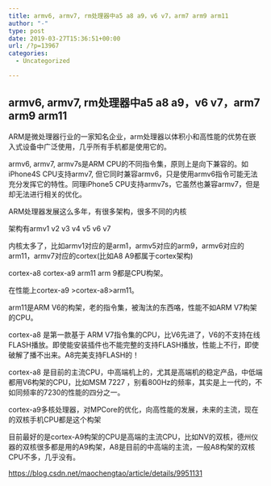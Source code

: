 ```yaml
---
title: armv6, armv7, rm处理器中a5 a8 a9，v6 v7，arm7 arm9 arm11
author: "-"
type: post
date: 2019-03-27T15:36:51+00:00
url: /?p=13967
categories:
  - Uncategorized

---
```

## armv6, armv7, rm处理器中a5 a8 a9，v6 v7，arm7 arm9 arm11
ARM是微处理器行业的一家知名企业，arm处理器以体积小和高性能的优势在嵌入式设备中广泛使用，几乎所有手机都是使用它的。

armv6, armv7, armv7s是ARM CPU的不同指令集，原则上是向下兼容的。如iPhone4S CPU支持armv7, 但它同时兼容armv6，只是使用armv6指令可能无法充分发挥它的特性。同理iPhone5 CPU支持armv7s，它虽然也兼容armv7，但是却无法进行相关的优化。

ARM处理器发展这么多年，有很多架构，很多不同的内核
  
架构有armv1 v2 v3 v4 v5 v6 v7
  
内核太多了，比如armv1对应的是arm1，armv5对应的arm9，armv6对应的arm11，armv7对应的cortex(比如A8 A9都属于cortex架构)
  
cortex-a8 cortex-a9 arm11 arm 9都是CPU构架。
  
在性能上cortex-a9 >cortex-a8>arm11。

arm11是ARM V6的构架，老的指令集，被淘汰的东西咯，性能不如ARM V7构架的CPU。

cortex-a8 是第一款基于 ARM V7指令集的CPU，比V6先进了，V6的不支持在线FLASH播放。即使能安装插件也不能完整的支持FLASH播放，性能上不行，即使破解了播不出来。A8完美支持FLASH的！

cortex-a8 是目前的主流CPU，中高端机上的，尤其是高端机的稳定产品，中低端都用V6构架的CPU，比如MSM 7227 ，别看800Hz的频率，其实是上一代的，不如同频率的7230的性能的四分之一。

cortex-a9多核处理器，对MPCore的优化，向高性能的发展，未来的主流，现在的双核手机CPU都是这个构架

目前最好的是cortex-A9构架的CPU是高端的主流CPU，比如NV的双核，德州仪器的双核很多都是用的A9构架，A8是目前的中高端的主流，一般A8构架的双核CPU不多，几乎没有。

https://blog.csdn.net/maochengtao/article/details/9951131